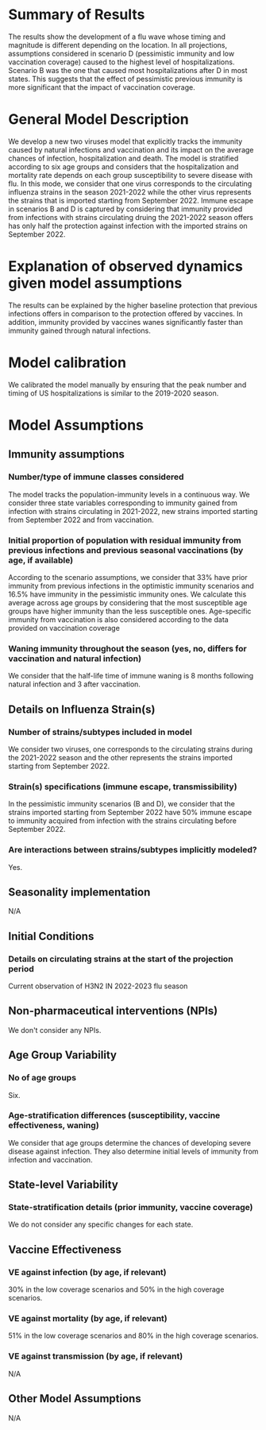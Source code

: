 # Summary of Results
The results show the development of a flu wave whose timing and magnitude is different depending on the location. In all projections, assumptions considered in scenario D (pessimistic immunity and low vaccination coverage) caused to the highest level of hospitalizations. Scenario B was the one that caused most hospitalizations after D in most states. This suggests that the effect of pessimistic previous immunity is more significant that the impact of vaccination coverage. 

# General Model Description
We develop a new two viruses model that explicitly tracks the immunity caused by natural infections and vaccination and its impact on the average chances of infection, hospitalization and death. The model is stratified according to six age groups and considers that the hospitalization and mortality rate depends on each group susceptibility to severe disease with flu. In this mode, we consider that one virus corresponds to the circulating influenza strains in the season 2021-2022 while the other virus represents the strains that is imported starting from September 2022. Immune escape in scenarios B and D is captured by considering that immunity provided from infections with strains circulating druing the 2021-2022 season offers has only half the protection against infection with the imported strains on September 2022.

# Explanation of observed dynamics given model assumptions
The results can be explained by the higher baseline protection that previous infections offers in comparison to the protection offered by vaccines. In addition, immunity provided by vaccines wanes significantly faster than immunity gained through natural infections.

# Model calibration
We calibrated the model manually by ensuring that the peak number and timing of US hospitalizations is similar to the 2019-2020 season.

# Model Assumptions
## Immunity assumptions
### Number/type of immune classes considered
The model tracks the population-immunity levels in a continuous way. We consider three state variables corresponding to immunity gained from infection with strains circulating in 2021-2022, new strains imported starting from September 2022 and from vaccination.

### Initial proportion of population with residual immunity from previous infections and previous seasonal vaccinations (by age, if available)
According to the scenario assumptions, we consider that 33% have prior immunity from previous infections in the optimistic immunity scenarios and 16.5% have immunity in the pessimistic immunity ones. We calculate this average across age groups by considering that the most susceptible age groups have higher immunity than the less susceptible ones. Age-specific immunity from vaccination is also considered according to the data provided on vaccination coverage 

### Waning immunity throughout the season (yes, no, differs for vaccination and natural infection)
We consider that the half-life time of immune waning is 8 months following natural infection and 3 after vaccination.

## Details on Influenza Strain(s)
### Number of strains/subtypes included in model
We consider two viruses, one corresponds to the circulating strains during the 2021-2022 season and the other represents the strains imported starting from September 2022.

### Strain(s) specifications (immune escape, transmissibility)
In the pessimistic immunity scenarios (B and D), we consider that the strains imported starting from September 2022 have 50% immune escape to immunity acquired from infection with the strains circulating before September 2022.

### Are interactions between strains/subtypes implicitly modeled?
Yes.

## Seasonality implementation
N/A

## Initial Conditions
### Details on circulating strains at the start of the projection period
Current observation of H3N2 IN 2022-2023 flu season

## Non-pharmaceutical interventions (NPIs)
We don't consider any NPIs.

## Age Group Variability
### No of age groups
Six.

### Age-stratification differences (susceptibility, vaccine effectiveness, waning)
We consider that age groups determine the chances of developing severe disease against infection. They also determine initial levels of immunity from infection and vaccination.

## State-level Variability
### State-stratification details (prior immunity, vaccine coverage)
We do not consider any specific changes for each state. 

## Vaccine Effectiveness
### VE against infection (by age, if relevant)
30% in the low coverage scenarios and 50% in the high coverage scenarios.

### VE against mortality (by age, if relevant)
51% in the low coverage scenarios and 80% in the high coverage scenarios.

### VE against transmission (by age, if relevant)
N/A

## Other Model Assumptions
N/A
